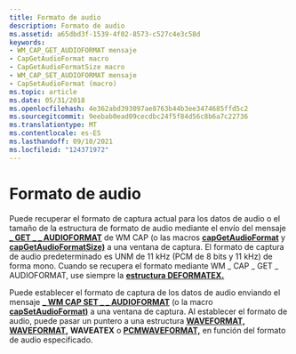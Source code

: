 ```yaml
---
title: Formato de audio
description: Formato de audio
ms.assetid: a65dbd3f-1539-4f02-8573-c527c4e3c58d
keywords:
- WM_CAP_GET_AUDIOFORMAT mensaje
- CapGetAudioFormat macro
- CapGetAudioFormatSize macro
- WM_CAP_SET_AUDIOFORMAT mensaje
- CapSetAudioFormat (macro)
ms.topic: article
ms.date: 05/31/2018
ms.openlocfilehash: 4e362abd393097ae8763b44b3ee3474685ffd5c2
ms.sourcegitcommit: 9eebab0ead09cecdbc24f5f84d56c8b6a7c22736
ms.translationtype: MT
ms.contentlocale: es-ES
ms.lasthandoff: 09/10/2021
ms.locfileid: "124371972"
---
```

# <a name="audio-format"></a>Formato de audio

Puede recuperar el formato de captura actual para los datos de audio o el tamaño de la estructura de formato de audio mediante el envío del mensaje [**\_ GET \_ \_ AUDIOFORMAT**](wm-cap-get-audioformat.md) de WM CAP (o las macros [**capGetAudioFormat**](/windows/desktop/api/Vfw/nf-vfw-capgetaudioformat) y [**capGetAudioFormatSize)**](/windows/desktop/api/Vfw/nf-vfw-capgetaudioformatsize) a una ventana de captura. El formato de captura de audio predeterminado es UNM de 11 kHz (PCM de 8 bits y 11 kHz) de forma mono. Cuando se recupera el formato mediante WM \_ CAP \_ GET \_ AUDIOFORMAT, use siempre la [**estructura DEFORMATEX.**](/windows/win32/api/mmeapi/ns-mmeapi-waveformatex)

Puede establecer el formato de captura de los datos de audio enviando el mensaje [**\_ WM CAP SET \_ \_ AUDIOFORMAT**](wm-cap-set-audioformat.md) (o la macro [**capSetAudioFormat)**](/windows/desktop/api/Vfw/nf-vfw-capsetaudioformat) a una ventana de captura. Al establecer el formato de audio, puede pasar un puntero a una estructura [**WAVEFORMAT, WAVEFORMAT,**](/windows/win32/api/mmreg/ns-mmreg-waveformat) **WAVEATEX** o [**PCMWAVEFORMAT,**](/windows/win32/api/mmreg/ns-mmreg-pcmwaveformat) en función del formato de audio especificado.

 

 